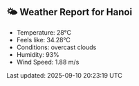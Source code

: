 <!-- WEATHER-START -->
## 🌤 Weather Report for Hanoi

- Temperature: 28°C
- Feels like: 34.28°C
- Conditions: overcast clouds
- Humidity: 93%
- Wind Speed: 1.88 m/s

Last updated: 2025-09-10 20:23:19 UTC
<!-- WEATHER-END -->

